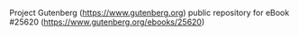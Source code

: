 Project Gutenberg (https://www.gutenberg.org) public repository for eBook #25620 (https://www.gutenberg.org/ebooks/25620)
